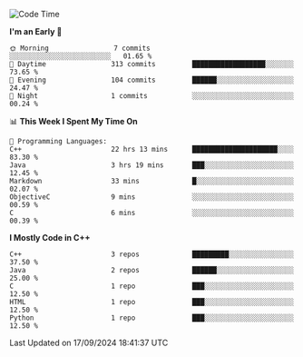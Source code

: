 <!--START_SECTION:waka-->
![Code Time](http://img.shields.io/badge/Code%20Time-32%20hrs%206%20mins-blue)

**I'm an Early 🐤** 

```text
🌞 Morning                7 commits           ░░░░░░░░░░░░░░░░░░░░░░░░░   01.65 % 
🌆 Daytime                313 commits         ██████████████████░░░░░░░   73.65 % 
🌃 Evening                104 commits         ██████░░░░░░░░░░░░░░░░░░░   24.47 % 
🌙 Night                  1 commits           ░░░░░░░░░░░░░░░░░░░░░░░░░   00.24 % 
```


📊 **This Week I Spent My Time On** 

```text
💬 Programming Languages: 
C++                      22 hrs 13 mins      █████████████████████░░░░   83.30 % 
Java                     3 hrs 19 mins       ███░░░░░░░░░░░░░░░░░░░░░░   12.45 % 
Markdown                 33 mins             █░░░░░░░░░░░░░░░░░░░░░░░░   02.07 % 
ObjectiveC               9 mins              ░░░░░░░░░░░░░░░░░░░░░░░░░   00.59 % 
C                        6 mins              ░░░░░░░░░░░░░░░░░░░░░░░░░   00.39 % 
```

**I Mostly Code in C++** 

```text
C++                      3 repos             █████████░░░░░░░░░░░░░░░░   37.50 % 
Java                     2 repos             ██████░░░░░░░░░░░░░░░░░░░   25.00 % 
C                        1 repo              ███░░░░░░░░░░░░░░░░░░░░░░   12.50 % 
HTML                     1 repo              ███░░░░░░░░░░░░░░░░░░░░░░   12.50 % 
Python                   1 repo              ███░░░░░░░░░░░░░░░░░░░░░░   12.50 % 
```




 Last Updated on 17/09/2024 18:41:37 UTC
<!--END_SECTION:waka-->
